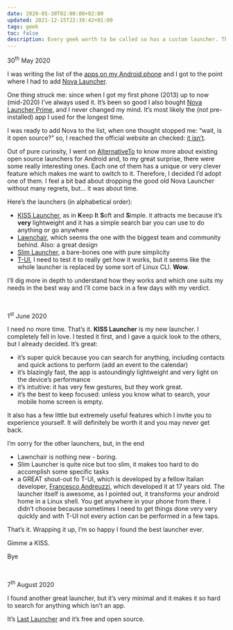 ```yaml
---
date: 2020-05-30T02:00:00+02:00
updated: 2021-12-15T22:39:42+01:00
tags: geek
toc: false
description: Every geek worth to be called so has a custom launcher. This is the story of how I changed my preferred one for my first time, after several years.
---
```

<p class='date'>30<sup>th</sup> May 2020</p>

I was writing the list of the [apps on my Android phone](/apps#android 'Apps \> Android — tommi.space') and I got to the point where I had to add [Nova Launcher](http://novalauncher.com/ 'Nova Launcher').

One thing struck me: since when I got my first phone (2013) up to now (mid-2020) I’ve always used it. It’s been so good I also bought [Nova Launcher Prime](https://play.google.com/store/apps/details?id=com.teslacoilsw.launcher.prime 'Nova Launcher Prime on Google Play'), and I never changed my mind. It’s most likely the (not pre-installed) app I used for the longest time.

I was ready to add Nova to the list, when one thought stopped me: “wait, is it open source?” so, I reached the official website an checked: [it isn’t](http://novalauncher.com/ 'Nova Launcher').

Out of pure curiosity, I went on [AlternativeTo](https://alternativeto.net/software/nova-launcher/?license=opensource 'Open source Nova Launcher alternatives on AlternativeTo') to know more about existing open source launchers for Android and, to my great surprise, there were some really interesting ones. Each one of them has a unique or very clever feature which makes me want to switch to it. Therefore, I decided I’d adopt one of them. I feel a bit bad about dropping the good old Nova Launcher without many regrets, but… it was about time.

Here’s the launchers (in alphabetical order):

- [KISS Launcher](https://kisslauncher.com/ 'KISS Launcher official website'), as in **K**eep **I**t **S**oft and **S**imple. it attracts me because it’s **very** lightweight and it has a simple search bar you can use to do anything or go anywhere
- [Lawnchair](https://lawnchair.app/ 'Lawncharir official website'), which seems the one with the biggest team and community behind. Also: a great design
- [Slim Launcher](https://github.com/sduduzog/slim-launcher 'Slim Launcher GitHub repository'), a bare-bones one with pure simplicity
- [T-UI](https://github.com/fAndreuzzi/TUI-ConsoleLauncher 'TUI-ConsoleLauncher on GitHub'), I need to test it to really get how it works, but it seems like the whole launcher is replaced by some sort of Linux CLI. **Wow**.

I’ll dig more in depth to understand how they works and which one suits my needs in the best way and I’ll come back in a few days with my verdict.

<br>

<p class='date'>1<sup>st</sup> June 2020</p>

I need no more time. That’s it. **KISS Launcher** is my new launcher. I completely fell in love. I tested it first, and I gave a quick look to the others, but I already decided. It’s great:

- it’s super quick because you can search for anything, including contacts and quick actions to perform (add an event to the calendar)
- it’s blazingly fast, the app is astoundingly lightweight and very light on the device’s performance
- it’s intuitive: it has very few gestures, but they work great.
- it’s the best to keep focused: unless you know what to search, your mobile home screen is empty.

It also has a few little but extremely useful features which I invite you to experience yourself. It will definitely be worth it and you may never get back.

I’m sorry for the other launchers, but, in the end

- Lawnchair is nothing new - boring.
- Slim Launcher is quite nice but too slim, it makes too hard to do accomplish some specific tasks
- a GREAT shout-out fo T-UI, which is developed by a fellow Italian developer, [Francesco Andreuzzi](https://fandreuzzi.me/ 'Francesco Andreuzzi personal website'), which developed it at 17 years old. The launcher itself is awesome, as I pointed out, it transforms your android home in a Linux shell. You get anywhere in your phone from there. I didn’t choose because sometimes I need to get things done very very quickly and with T-UI not every action can be performed in a few taps.

That’s it. Wrapping it up, I’m so happy I found the best launcher ever.

Gimme a KISS.

Bye

<br>

<p class='date'>7<sup>th</sup> August 2020</p>

I found another great launcher, but it’s very minimal and it makes it so hard to search for anything which isn’t an app.

It’s [Last Launcher](https://f-droid.org/en/packages/io.github.subhamtyagi.lastlauncher/ 'Last Launcher on F-Droid') and it’s free and open source.
